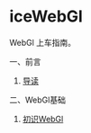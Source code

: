 # iceWebGl

WebGl 上车指南。

一、前言
1. [导读](https://github.com/MrWeilian/iceWebGl/blob/main/docs/content/%E4%B8%80%E3%80%81%E5%89%8D%E8%A8%80/1.%20%E5%AF%BC%E8%AF%BB.md)

二、WebGl基础
1. [初识WebGl](https://github.com/MrWeilian/iceWebGl/blob/main/docs/content/%E4%BA%8C%E3%80%81WebGl%E5%9F%BA%E7%A1%80/1.%20%E5%88%9D%E8%AF%86WebGl.md)